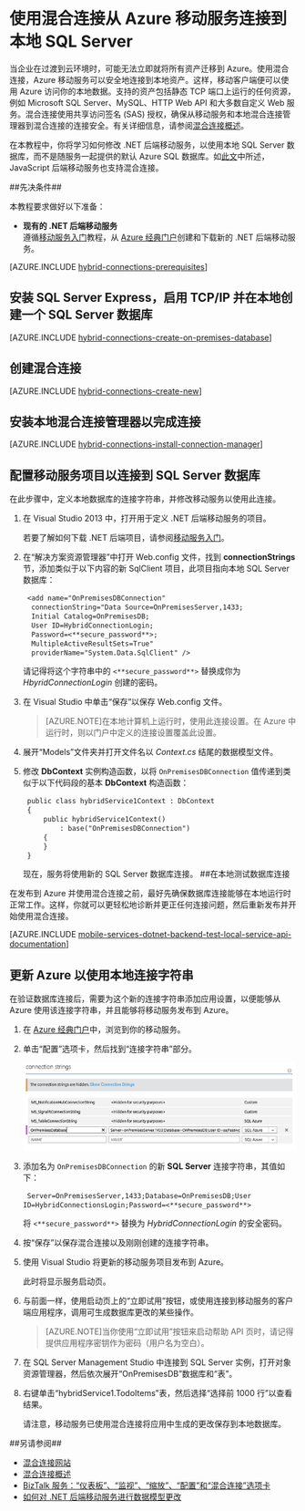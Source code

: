<properties
	pageTitle="使用混合连接从 .NET 后端移动服务连接到本地 SQL Server | Azure 移动服务"
	description="了解如何使用 Azure 混合连接从 .NET 后端移动服务连接到本地 SQL Server"
	services="mobile-services"
	documentationCenter=""
	authors="ggailey777"
	manager="dwrede"
	editor=""/>

<tags 
	ms.service="mobile-services" 
	ms.date="03/05/2016"
	wacn.date="04/18/2016"/>

  
# 使用混合连接从 Azure 移动服务连接到本地 SQL Server 


当企业在过渡到云环境时，可能无法立即就将所有资产迁移到 Azure。使用混合连接，Azure 移动服务可以安全地连接到本地资产。这样，移动客户端便可以使用 Azure 访问你的本地数据。支持的资产包括静态 TCP 端口上运行的任何资源，例如 Microsoft SQL Server、MySQL、HTTP Web API 和大多数自定义 Web 服务。混合连接使用共享访问签名 (SAS) 授权，确保从移动服务和本地混合连接管理器到混合连接的连接安全。有关详细信息，请参阅[混合连接概述](/documentation/articles/integration-hybrid-connection-overview)。

在本教程中，你将学习如何修改 .NET 后端移动服务，以使用本地 SQL Server 数据库，而不是随服务一起提供的默认 Azure SQL 数据库。如[此文](http://blogs.msdn.com/b/azuremobile/archive/2014/05/12/connecting-to-an-external-database-with-node-js-backend-in-azure-mobile-services.aspx)中所述，JavaScript 后端移动服务也支持混合连接。


##先决条件##

本教程要求做好以下准备：

- **现有的 .NET 后端移动服务**<br/>遵循[移动服务入门]教程，从 [Azure 经典门户]创建和下载新的 .NET 后端移动服务。

[AZURE.INCLUDE [hybrid-connections-prerequisites](../includes/hybrid-connections-prerequisites.md)]

## 安装 SQL Server Express，启用 TCP/IP 并在本地创建一个 SQL Server 数据库

[AZURE.INCLUDE [hybrid-connections-create-on-premises-database](../includes/hybrid-connections-create-on-premises-database.md)]

## 创建混合连接

[AZURE.INCLUDE [hybrid-connections-create-new](../includes/hybrid-connections-create-new.md)]


## 安装本地混合连接管理器以完成连接


[AZURE.INCLUDE [hybrid-connections-install-connection-manager](../includes/hybrid-connections-install-connection-manager.md)]

## 配置移动服务项目以连接到 SQL Server 数据库

在此步骤中，定义本地数据库的连接字符串，并修改移动服务以使用此连接。

1. 在 Visual Studio 2013 中，打开用于定义 .NET 后端移动服务的项目。 

	若要了解如何下载 .NET 后端项目，请参阅[移动服务入门](/documentation/articles/mobile-services-dotnet-backend-windows-store-dotnet-get-started)。

2. 在“解决方案资源管理器”中打开 Web.config 文件，找到 **connectionStrings** 节，添加类似于以下内容的新 SqlClient 项目，此项目指向本地 SQL Server 数据库：
	
	    <add name="OnPremisesDBConnection" 
         connectionString="Data Source=OnPremisesServer,1433;
         Initial Catalog=OnPremisesDB;
         User ID=HybridConnectionLogin;
         Password=<**secure_password**>;
         MultipleActiveResultSets=True"
         providerName="System.Data.SqlClient" />

	请记得将这个字符串中的 `<**secure_password**>` 替换成你为 *HbyridConnectionLogin* 创建的密码。
	
3. 在 Visual Studio 中单击“保存”以保存 Web.config 文件。

	> [AZURE.NOTE]在本地计算机上运行时，使用此连接设置。在 Azure 中运行时，则以门户中定义的连接设置覆盖此设置。

4. 展开“Models”文件夹并打开文件名以 *Context.cs* 结尾的数据模型文件。

5. 修改 **DbContext** 实例构造函数，以将 `OnPremisesDBConnection` 值传递到类似于以下代码段的基本 **DbContext** 构造函数：

        public class hybridService1Context : DbContext
        {
            public hybridService1Context()
                : base("OnPremisesDBConnection")
            {
            }
        }

	现在，服务将使用新的 SQL Server 数据库连接。
##在本地测试数据库连接

在发布到 Azure 并使用混合连接之前，最好先确保数据库连接能够在本地运行时正常工作。这样，你就可以更轻松地诊断并更正任何连接问题，然后重新发布并开始使用混合连接。

[AZURE.INCLUDE [mobile-services-dotnet-backend-test-local-service-api-documentation](../includes/mobile-services-dotnet-backend-test-local-service-api-documentation.md)]

## 更新 Azure 以使用本地连接字符串

在验证数据库连接后，需要为这个新的连接字符串添加应用设置，以便能够从 Azure 使用该连接字符串，并且能够将移动服务发布到 Azure。

1. 在 [Azure 经典门户]中，浏览到你的移动服务。

1. 单击“配置”选项卡，然后找到“连接字符串”部分。

	![本地数据库的连接字符串](./media/mobile-services-dotnet-backend-hybrid-connections-get-started/11.png)

3. 添加名为 `OnPremisesDBConnection` 的新 **SQL Server** 连接字符串，其值如下：

		Server=OnPremisesServer,1433;Database=OnPremisesDB;User ID=HybridConnectionsLogin;Password=<**secure_password**>


	将 `<**secure_password**>` 替换为 *HybridConnectionLogin* 的安全密码。

4. 按“保存”以保存混合连接以及刚刚创建的连接字符串。

5. 使用 Visual Studio 将更新的移动服务项目发布到 Azure。

	此时将显示服务启动页。

6. 与前面一样，使用启动页上的“立即试用”按钮，或使用连接到移动服务的客户端应用程序，调用可生成数据库更改的某些操作。

	>[AZURE.NOTE]当你使用“立即试用”按钮来启动帮助 API 页时，请记得提供应用程序密钥作为密码（用户名为空白）。

7. 在 SQL Server Management Studio 中连接到 SQL Server 实例，打开对象资源管理器，然后依次展开“OnPremisesDB”数据库和“表”。

8. 右键单击“hybridService1.TodoItems”表，然后选择“选择前 1000 行”以查看结果。

	请注意，移动服务已使用混合连接将应用中生成的更改保存到本地数据库。

##另请参阅##
 
+ [混合连接网站](http://azure.microsoft.com/zh-cn/services/biztalk-services/)
+ [混合连接概述](/documentation/articles/integration-hybrid-connection-overview)
+ [BizTalk 服务：“仪表板”、“监视”、“缩放”、“配置”和“混合连接”选项卡](/documentation/articles/biztalk-dashboard-monitor-scale-tabs)
+ [如何对 .NET 后端移动服务进行数据模型更改](/documentation/articles/mobile-services-dotnet-backend-how-to-use-code-first-migrations)

<!-- IMAGES -->

<!-- Links -->
[Azure 经典门户]: http://manage.windowsazure.cn
[移动服务入门]: /documentation/articles/mobile-services-dotnet-backend-windows-store-dotnet-get-started

<!---HONumber=Mooncake_0118_2016-->